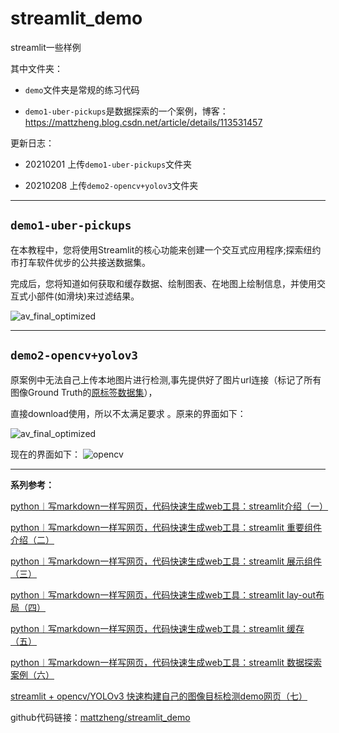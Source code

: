 # streamlit_demo
streamlit一些样例

其中文件夹：

- `demo`文件夹是常规的练习代码

- `demo1-uber-pickups`是数据探索的一个案例，博客：https://mattzheng.blog.csdn.net/article/details/113531457


更新日志：

- 20210201 上传`demo1-uber-pickups`文件夹

- 20210208 上传`demo2-opencv+yolov3`文件夹


---

## `demo1-uber-pickups`

在本教程中，您将使用Streamlit的核心功能来创建一个交互式应用程序;探索纽约市打车软件优步的公共接送数据集。

完成后，您将知道如何获取和缓存数据、绘制图表、在地图上绘制信息，并使用交互式小部件(如滑块)来过滤结果。

![av_final_optimized](https://img-blog.csdnimg.cn/20210201224312608.png?x-oss-process=image/watermark,type_ZmFuZ3poZW5naGVpdGk,shadow_10,text_aHR0cHM6Ly9ibG9nLmNzZG4ubmV0L3NpbmF0XzI2OTE3Mzgz,size_16,color_FFFFFF,t_70)




---

## `demo2-opencv+yolov3`

原案例中无法自己上传本地图片进行检测,事先提供好了图片url连接（标记了所有图像Ground Truth的[原标签数据集](https://streamlit-self-driving.s3-us-west-2.amazonaws.com/labels.csv.gz)），

直接download使用，所以不太满足要求  。原来的界面如下：


![av_final_optimized](https://raw.githubusercontent.com/streamlit/demo-self-driving/master/av_final_optimized.gif)


现在的界面如下：
![opencv](https://img-blog.csdnimg.cn/20210208161448931.png?x-oss-process=image/watermark,type_ZmFuZ3poZW5naGVpdGk,shadow_10,text_aHR0cHM6Ly9ibG9nLmNzZG4ubmV0L3NpbmF0XzI2OTE3Mzgz,size_16,color_FFFFFF,t_70
)



---


**系列参考：**

[python︱写markdown一样写网页，代码快速生成web工具：streamlit介绍（一）](https://mattzheng.blog.csdn.net/article/details/113484942)

[python︱写markdown一样写网页，代码快速生成web工具：streamlit 重要组件介绍（二）](https://mattzheng.blog.csdn.net/article/details/113485525)

[python︱写markdown一样写网页，代码快速生成web工具：streamlit 展示组件（三）](https://mattzheng.blog.csdn.net/article/details/113486304)

[python︱写markdown一样写网页，代码快速生成web工具：streamlit lay-out布局（四）](https://mattzheng.blog.csdn.net/article/details/113530944)

[python︱写markdown一样写网页，代码快速生成web工具：streamlit 缓存（五）](https://mattzheng.blog.csdn.net/article/details/113531087)

[python︱写markdown一样写网页，代码快速生成web工具：streamlit 数据探索案例（六）](https://mattzheng.blog.csdn.net/article/details/113531457)

[streamlit + opencv/YOLOv3 快速构建自己的图像目标检测demo网页（七）](https://mattzheng.blog.csdn.net/article/details/113758554)

github代码链接：[mattzheng/streamlit_demo](https://github.com/mattzheng/streamlit_demo)



